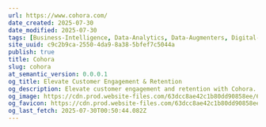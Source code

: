 ```yaml
---
url: https://www.cohora.com/
date_created: 2025-07-30
date_modified: 2025-07-30
tags: [Business-Intelligence, Data-Analytics, Data-Augmenters, Digital-Marketing-Tools, Customer-Experience-Platforms]
site_uuid: c9c2b9ca-2550-4da9-8a38-5bfef7c5044a
publish: true
title: Cohora
slug: cohora
at_semantic_version: 0.0.0.1
og_title: Elevate Customer Engagement & Retention
og_description: Elevate customer engagement and retention with Cohora. Our platform helps brands create meaningful interactions and boost loyalty. Transform your strategy today!
og_image: https://cdn.prod.website-files.com/63dcc8ae42c1b80dd90858ee/673b680d743f22285c1b2bc6_10.png
og_favicon: https://cdn.prod.website-files.com/63dcc8ae42c1b80dd90858ee/63e532f846e1ead6a8b73142_favicon.png
og_last_fetch: 2025-07-30T00:50:44.082Z
---
```

